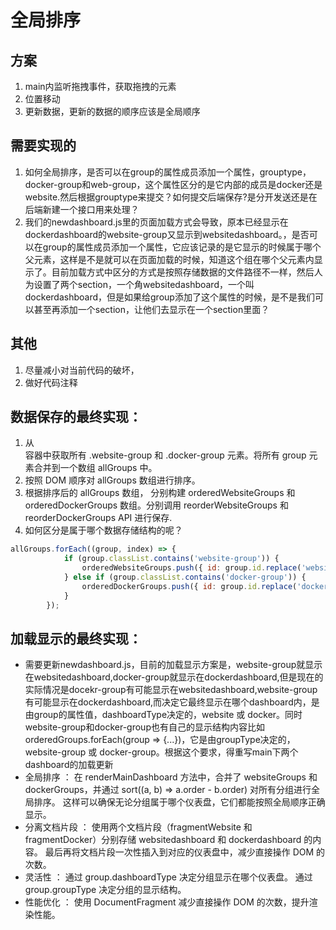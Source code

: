 # 全局排序
## 方案
1. main内监听拖拽事件，获取拖拽的元素
2. 位置移动
3. 更新数据，更新的数据的顺序应该是全局顺序
## 需要实现的
1. 如何全局排序，是否可以在group的属性成员添加一个属性，grouptype，docker-group和web-group，这个属性区分的是它内部的成员是docker还是website.然后根据grouptype来提交？如何提交后端保存?是分开发送还是在后端新建一个接口用来处理？
2. 我们的newdashboard.js里的页面加载方式会导致，原本已经显示在dockerdashboard的website-group又显示到websitedashboard。，是否可以在group的属性成员添加一个属性，它应该记录的是它显示的时候属于哪个父元素，这样是不是就可以在页面加载的时候，知道这个组在哪个父元素内显示了。目前加载方式中区分的方式是按照存储数据的文件路径不一样，然后人为设置了两个section，一个角websitedashboard，一个叫dockerdashboard，但是如果给group添加了这个属性的时候，是不是我们可以甚至再添加一个section，让他们去显示在一个section里面？
## 其他
1. 尽量减小对当前代码的破坏，
2. 做好代码注释

## 数据保存的最终实现：
1. 从 <main> 容器中获取所有 .website-group 和 .docker-group 元素。将所有 group 元素合并到一个数组 allGroups 中。
2. 按照 DOM 顺序对 allGroups 数组进行排序。
3. 根据排序后的 allGroups 数组， 分别构建 orderedWebsiteGroups 和 orderedDockerGroups 数组。分别调用 reorderWebsiteGroups 和 reorderDockerGroups API 进行保存.
4. 如何区分是属于哪个数据存储结构的呢？
```js
allGroups.forEach((group, index) => {
            if (group.classList.contains('website-group')) {
                orderedWebsiteGroups.push({ id: group.id.replace('website-group-', ''), order: index + 1 });
            } else if (group.classList.contains('docker-group')) {
                orderedDockerGroups.push({ id: group.id.replace('docker-group-', ''), order: index + 1 });
            }
        });
```
## 加载显示的最终实现：
- 需要更新newdashboard.js，目前的加载显示方案是，website-group就显示在websitedashboard,docker-group就显示在dockerdashboard,但是现在的实际情况是docekr-group有可能显示在websitedashboard,website-group有可能显示在dockerdashboard,而决定它最终显示在哪个dashboard内，是由group的属性值，dashboardType决定的，website 或 docker。同时website-group和docker-group也有自己的显示结构内容比如orderedGroups.forEach(group => {...})，它是由groupType决定的，website-group 或 docker-group。根据这个要求，得重写main下两个dashboard的加载更新
- 全局排序 ：
在 renderMainDashboard 方法中，合并了 websiteGroups 和 dockerGroups，并通过 sort((a, b) => a.order - b.order) 对所有分组进行全局排序。
这样可以确保无论分组属于哪个仪表盘，它们都能按照全局顺序正确显示。
- 分离文档片段 ：
使用两个文档片段（fragmentWebsite 和 fragmentDocker）分别存储 websitedashboard 和 dockerdashboard 的内容。
最后再将文档片段一次性插入到对应的仪表盘中，减少直接操作 DOM 的次数。
- 灵活性 ：
通过 group.dashboardType 决定分组显示在哪个仪表盘。
通过 group.groupType 决定分组的显示结构。
- 性能优化 ：
使用 DocumentFragment 减少直接操作 DOM 的次数，提升渲染性能。
